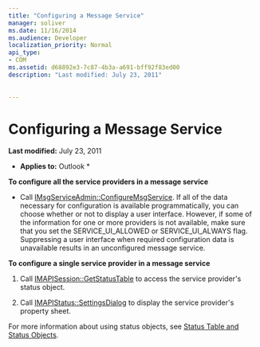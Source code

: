 ```yaml
---
title: "Configuring a Message Service"
manager: soliver
ms.date: 11/16/2014
ms.audience: Developer
localization_priority: Normal
api_type:
- COM
ms.assetid: d68892e3-7c87-4b3a-a691-bff92f83ed00
description: "Last modified: July 23, 2011"
 
 
---
```


# Configuring a Message Service

 **Last modified:** July 23, 2011 
  
 * **Applies to:** Outlook * 
  
 **To configure all the service providers in a message service**
  
- Call [IMsgServiceAdmin::ConfigureMsgService](imsgserviceadmin-configuremsgservice.md). If all of the data necessary for configuration is available programmatically, you can choose whether or not to display a user interface. However, if some of the information for one or more providers is not available, make sure that you set the SERVICE_UI_ALLOWED or SERVICE_UI_ALWAYS flag. Suppressing a user interface when required configuration data is unavailable results in an unconfigured message service.
    
 **To configure a single service provider in a message service**
  
1. Call [IMAPISession::GetStatusTable](imapisession-getstatustable.md) to access the service provider's status object. 
    
2. Call [IMAPIStatus::SettingsDialog](imapistatus-settingsdialog.md) to display the service provider's property sheet. 
    
For more information about using status objects, see [Status Table and Status Objects](status-table-and-status-objects.md).
  

